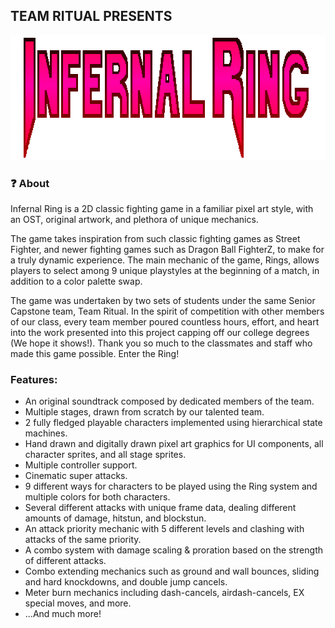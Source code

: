 
## TEAM RITUAL PRESENTS
<img src="images/logo.png" width="700" height="200"/>

### ❓ About
Infernal Ring is a 2D classic fighting game in a familiar pixel art style, with an OST, original artwork, and plethora of unique mechanics.

The game takes inspiration from such classic fighting games as Street Fighter, and newer fighting games such as Dragon Ball FighterZ, to make for a truly dynamic experience. The main mechanic of the game,
Rings, allows players to select among 9 unique playstyles at the beginning of a match, in addition to a color palette swap.

The game was undertaken by two sets of students under the same Senior Capstone team,
Team Ritual. In the spirit of competition with other members of our class, every team member poured countless hours, effort, and heart into the work presented into this project capping off our
college degrees (We hope it shows!). Thank you so much to the classmates and staff who made this game possible. Enter the Ring!

### Features:
- An original soundtrack composed by dedicated members of the team.
- Multiple stages, drawn from scratch by our talented team.
- 2 fully fledged playable characters implemented using hierarchical state machines.
- Hand drawn and digitally drawn pixel art graphics for UI components, all character sprites, and all stage sprites.
- Multiple controller support.
- Cinematic super attacks.
- 9 different ways for characters to be played using the Ring system and multiple colors for both characters.
- Several different attacks with unique frame data, dealing different amounts of damage, hitstun, and blockstun.
- An attack priority mechanic with 5 different levels and clashing with attacks of the same priority.
- A combo system with damage scaling & proration based on the strength of different attacks.
- Combo extending mechanics such as ground and wall bounces, sliding and hard knockdowns, and double jump cancels.
- Meter burn mechanics including dash-cancels, airdash-cancels, EX special moves, and more.
- ...And much more!
